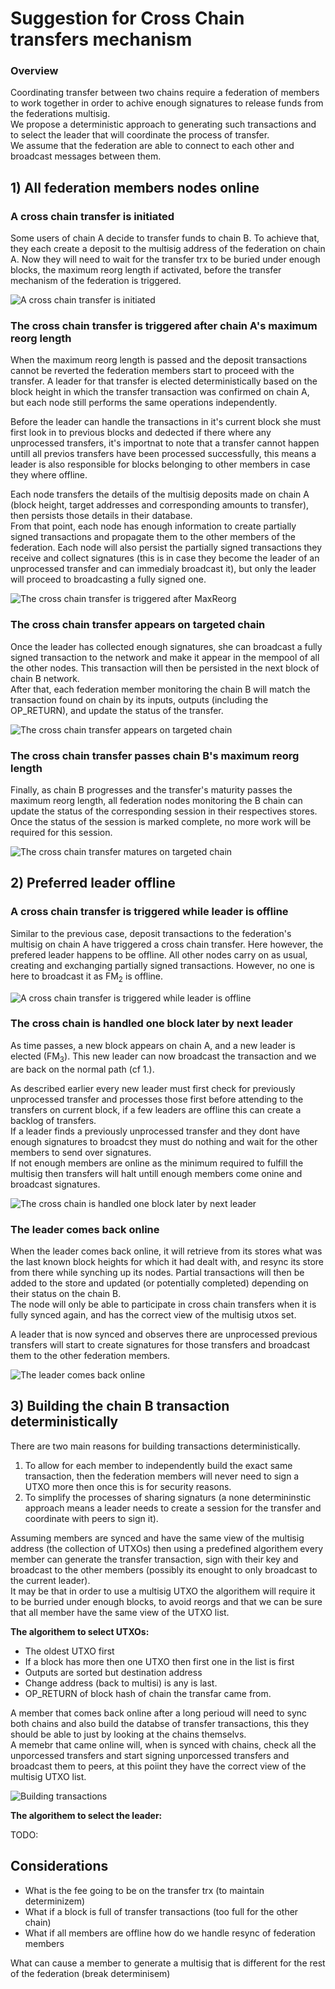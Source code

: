 # Suggestion for Cross Chain transfers mechanism

### Overview

Coordinating transfer between two chains require a federation of members to work together in order to achive enough signatures to release funds from the federations multisig.  
We propose a deterministic approach to generating such transactions and to select the leader that will coordinate the process of transfer.  
We assume that the federation are able to connect to each other and broadcast messages between them.

## 1) All federation members nodes online

### A cross chain transfer is initiated

Some users of chain A decide to transfer funds to chain B. To achieve that, they each create a deposit to the multisig address of the federation on chain A. Now they will need to wait for the transfer trx to be buried under enough blocks, the maximum reorg length if activated, before the transfer mechanism of the federation is triggered.

![A cross chain transfer is initiated](../assets/cross-chain-transfers/happy-path-1.svg)

### The cross chain transfer is triggered after chain A's maximum reorg length

When the maximum reorg length is passed and the deposit transactions cannot be reverted the federation members start to proceed with the transfer. A leader for that transfer is elected deterministically based on the block height in which the transfer transaction was confirmed on chain A, but each node still performs the same operations independently.  

Before the leader can handle the transactions in it's current block she must first look in to previous blocks and dedected if there where any unprocessed transfers, it's importnat to note that a transfer cannot happen untill all previos transfers have been processed successfully, this means a leader is also responsible for blocks belonging to other members in case they where offline.  

Each node transfers the details of the multisig deposits made on chain A (block height, target addresses and corresponding amounts to transfer), then persists those details in their database.  
From that point, each node has enough information to create partially signed transactions and propagate them to the other members of the federation. Each node will also persist the partially signed transactions they receive and collect signatures (this is in case they become the leader of an unprocessed transfer and can immedialy broadcast it), but only the leader will proceed to broadcasting a fully signed one.

![The cross chain transfer is triggered after MaxReorg](../assets/cross-chain-transfers/happy-path-2.svg)

### The cross chain transfer appears on targeted chain

Once the leader has collected enough signatures, she can broadcast a fully signed transaction to the network and make it appear in the mempool of all the other nodes. This transaction will then be persisted in the next block of chain B network.  
After that, each federation member monitoring the chain B will match the transaction found on chain by its inputs, outputs (including the OP_RETURN), and update the status of the transfer.

![The cross chain transfer appears on targeted chain](../assets/cross-chain-transfers/happy-path-3.svg)

### The cross chain transfer passes chain B's maximum reorg length

Finally, as chain B progresses and the transfer's maturity passes the maximum reorg length, all federation nodes monitoring the B chain can update the status of the corresponding session in their respectives stores. Once the status of the session is marked complete, no more work will be required for this session.

![The cross chain transfer matures on targeted chain](../assets/cross-chain-transfers/happy-path-4.svg)

## 2) Preferred leader offline

### A cross chain transfer is triggered while leader is offline

Similar to the previous case, deposit transactions to the federation's multisig on chain A have triggered a cross chain transfer. Here however, the prefered leader happens to be offline. All other nodes carry on as usual, creating and exchanging partially signed transactions. However, no one is here to broadcast it as FM<sub>2</sub> is offline.

![A cross chain transfer is triggered while leader is offline](../assets/cross-chain-transfers/leader-offline-1.svg)

### The cross chain is handled one block later by next leader

As time passes, a new block appears on chain A, and a new leader is elected (FM<sub>3</sub>). This new leader can now broadcast the transaction and we are back on the normal path (cf 1.).  

As described earlier every new leader must first check for previously unprocessed transfer and processes those first before attending to the transfers on current block, if a few leaders are offline this can create a backlog of transfers.  
If a leader finds a previously unprocessed transfer and they dont have enough signatures to broadcst they must do nothing and wait for the other members to send over signatures.  
If not enough members are online as the minimum required to fulfill the multisig then transfers will halt untill enough members come onine and broadcast signatures. 

![The cross chain is handled one block later by next leader](../assets/cross-chain-transfers/leader-offline-2.svg)

### The leader comes back online

When the leader comes back online, it will retrieve from its stores what was the last known block heights for which it had dealt with, and resync its store from there while synching up its nodes. Partial transactions will then be added to the store and updated (or potentially completed) depending on their status on the chain B.  
The node will only be able to participate in cross chain transfers when it is fully synced again, and has the correct view of the multisig utxos set.  

A leader that is now synced and observes there are unprocessed previous transfers will start to create signatures for those transfers and broadcast them to the other federation members.

![The leader comes back online](../assets/cross-chain-transfers/leader-offline-3.svg)

## 3) Building the chain B transaction deterministically

There are two main reasons for building transactions deterministically.
1. To allow for each member to independently build the exact same transaction, then the federation members will never need to sign a UTXO more then once this is for security reasons.
2. To simplify the processes of sharing signaturs (a none determininstic approach means a leader needs to create a session for the transfer and coordinate with peers to sign it).  

Assuming members are synced and have the same view of the multisig address (the collection of UTXOs) then using a predefined algorithem every member can generate the transfer transaction, sign with their key and broadcast to the other members (possibly its enought to only broadcast to the current leader).  
It may be that in order to use a multisig UTXO the algorithem will require it to be burried under enough blocks, to avoid reorgs and that we can be sure that all member have the same view of the UTXO list.

**The algorithem to select UTXOs:**
- The oldest UTXO first
- If a block has more then one UTXO then first one in the list is first
- Outputs are sorted but destination address
- Change address (back to multisi) is any is last.
- OP_RETURN of block hash of chain the transfar came from.

A member that comes back online after a long perioud will need to sync both chains and also build the databse of transfer transactions, this they should be able to just by looking at the chains themselvs.  
A memebr that came online will, when is synced with chains, check all the unporcessed transfers and start signing unporcessed transfers and broadcast them to peers, at this poiint they have the correct view of the multisig UTXO list. 

![Building transactions](../assets/cross-chain-transfers/building-transaction.svg)

**The algorithem to select the leader:**

TODO:

## Considerations ## 

- What is the fee going to be on the transfer trx (to maintain determinizem)
- What if a block is full of transfer transactions (too full for the other chain)
- What if all members are offline how do we handle resync of federation members

What can cause a member to generate a multisig that is different for the rest of the federation (break determinisem)

